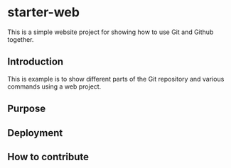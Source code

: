 # starter-web
This is a simple website project for 
showing how to use Git and Github together.

## Introduction

This is example is to show different parts
of the Git repository and various commands 
using a web project.

## Purpose

## Deployment

## How to contribute


